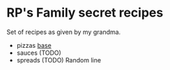 # RP's Family secret recipes

Set of recipes as given by my grandma.

* pizzas
[base](./pizza/base.md)
* sauces (TODO)
* spreads (TODO)
Random line